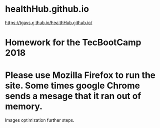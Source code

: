 # healthHub.github.io

https://tgavs.github.io/healthHub.github.io/

# Homework for the TecBootCamp 2018 
# Please use Mozilla Firefox to run the site. Some times google Chrome sends a mesage that it ran out of memory.
Images optimization further steps.
